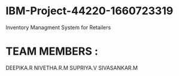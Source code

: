 # IBM-Project-44220-1660723319
Inventory Managment System for Retailers
# TEAM MEMBERS :
 DEEPIKA.R
 NIVETHA.R.M
 SUPRIYA.V
 SIVASANKAR.M
